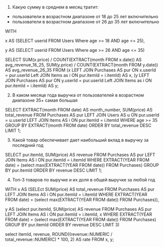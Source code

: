 1) Какую сумму в среднем в месяц тратит:
- пользователи в возрастном диапазоне от 18 до 25 лет включительно
- пользователи в возрастном диапазоне от 26 до 35 лет включительно

WITH

x AS (SELECT userid
      FROM Users
  	  Where age >= 18 AND age <= 25),

y AS (SELECT userid
      FROM Users
  	  Where age >= 26 AND age <= 35)
      
SELECT SUM(x.price) / COUNT(EXTRACT(month FROM x.date)) AS avg_revenue_18_25,
       SUM(y.price) / COUNT(EXTRACT(month FROM y.date)) AS avg_revenue_26_35
FROM (x LEFT JOIN Purchases AS pur ON x.userId = pur.userId Left JOIN Items as i ON pur.itemId = i.itemId) AS x,
	 (y LEFT JOIN Purchases AS pur ON y.userId = pur.userId Left JOIN Items as i ON pur.itemId = i.itemId) AS y;

2) В каком месяце года выручка от пользователей в возрастном диапазоне 35+ самая большая
     
SELECT EXTRACT(month FROM date) AS month_number,
	   SUM(price) AS total_revenue
FROM Purchases AS pur LEFT JOIN Users AS u ON pur.userId = u.userId LEFT JOIN Items AS i ON pur.itemId = i.itemId
WHERE age >= 35
GROUP BY EXTRACT(month FROM date)
ORDER BY total_revenue DESC
LIMIT 1;

3) Какой товар обеспечивает дает наибольший вклад в выручку за последний год

SELECT pur.itemId,
	   SUM(price) AS revenue
FROM Purchases AS pur LEFT JOIN Items AS i ON pur.itemId = i.itemId
WHERE EXTRACT(YEAR FROM date) = (select max(EXTRACT(YEAR FROM date))
                                FROM Purchases)
GROUP BY pur.itemId
ORDER BY revenue DESC
LIMIT 1;

4) Топ-3 товаров по выручке и их доля в общей выручке за любой год

WITH
x AS (SELEct SUM(price) AS total_revenue
      FROM Purchases AS pur LEFT JOIN Items AS i ON pur.itemId = i.itemId
  	  WHERE EXTRACT(YEAR FROM date) = (select max(EXTRACT(YEAR FROM date))
                                FROM Purchases)),
                                
y AS (select pur.itemId,
	   SUM(price) AS revenue
FROM Purchases AS pur LEFT JOIN Items AS i ON pur.itemId = i.itemId, x
WHERE EXTRACT(YEAR FROM date) = (select max(EXTRACT(YEAR FROM date))
                                FROM Purchases)
GROUP BY pur.itemId
ORDER BY revenue DESC
LIMIT 3)

select itemId,
	   revenue,
	   ROUND((revenue::NUMERIC / total_revenue::NUMERIC) * 100, 2) AS rate
FROM x, y;